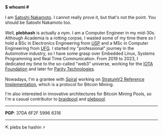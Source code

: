   <b> $ whoami # </b>
  <br><br>
  I am <a href="http://bitcoin.org/bitcoin.pdf" target="_blank">Satoshi Nakamoto</a>. I cannot really prove it, but that's not the point. You should be Satoshi Nakamoto too.
  <br><br>
  Well, <b>plebhash</b> is actually a nym. I am a Computer Engineer in my mid-30s. Although Academia is a rotting corpse, I wasted some of my time there so I hold a BSc in Electronics Engineering from <a href="https://www5.usp.br" target="_blank">USP</a> and a MSc in Computer Engineering from <a href="https://ufg.br" target="_blank">UFG</a>. I started my "professional" journey in the Automotive industry, so I have some grasp over Embedded Linux, Systems Programming and Real Time Communication. From 2019 to 2023, I dedicated my time to the so-called "web3" universe, working for the <a href="https://iota.org" target="_blank">IOTA Foundation</a> and later for <a href="https://parity.io" target="_blank">Parity Technologies</a>.
  <br><br>
  Nowadays, I'm a grantee with <a href="https://spiral.xyz">Spiral</a> working on <a href="https://github.com/stratum-mining/stratum">StratumV2 Reference Implementation</a>, which is a protocol for Bitcoin Mining.

  I'm also interested in innovative architectures for Bitcoin Mining Pools, so I'm a casual contributor to <a href="https://github.com/braidpool/braidpool">braidpool</a> and <a href="https://github.com/plebemineira/plebpool">plebpool</a>.

<hr>
<b>PGP</b>: 37DA 6F2F 5996 6316
<hr>

⛏️ plebs be hashin ⚡
